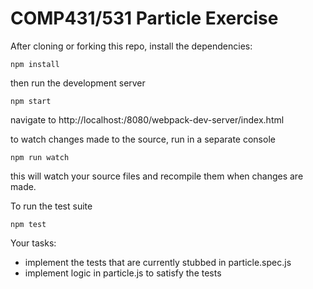 # COMP431/531 Particle Exercise

After cloning or forking this repo, install the dependencies:
```
npm install
```

then run the development server
```
npm start
```
navigate to http://localhost:/8080/webpack-dev-server/index.html

to watch changes made to the source, run in a separate console
```
npm run watch
```
this will watch your source files and recompile them when changes are made.

To run the test suite
```
npm test
```

Your tasks:
* implement the tests that are currently stubbed in particle.spec.js
* implement logic in particle.js to satisfy the tests
